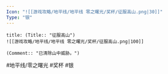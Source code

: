 ```yaml
---
Icon: "![[游戏攻略/地平线/地平线 零之曙光/奖杯/征服高山.png|30]]"
Type: "银"
---
```

```ad-common-silver-trophy
title: (Title:: "征服高山")
![[游戏攻略/地平线/地平线 零之曙光/奖杯/征服高山.png|100]]

(Comment:: "已清除山中威胁。")
```

#地平线/零之曙光 #奖杯 #银
